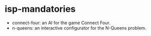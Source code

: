 # isp-mandatories

- connect-four: an AI for the game Connect Four.
- n-queens: an interactive configurator for the N-Queens problem.
